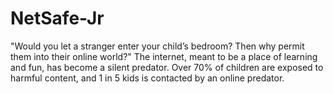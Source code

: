 # NetSafe-Jr
"Would you let a stranger enter your child’s bedroom? Then why permit them into their online world?"  The internet, meant to be a place of learning and fun, has become a silent predator. Over 70% of children are exposed to harmful content, and 1 in 5 kids is contacted by an online predator.
